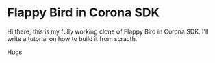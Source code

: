 Flappy Bird in Corona SDK
===

Hi there, this is my fully working clone of Flappy Bird in Corona SDK. I'll write a tutorial on how to build it from scracth.

Hugs
